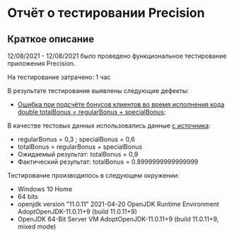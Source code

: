 # Отчёт о тестировании Precision

## Краткое описание

12/08/2021 - 12/08/2021 было проведено функциональное тестирование приложения Precision.

На тестирование затрачено: 1 час

В результате тестирования выявлены следующие дефекты:
* [Ошибка при подсчёте бонусов клиентов во время исполнения кода double totalBonus = regularBonus + specialBonus;](https://github.com/quechuloo/Java1.2task2hola/issues/1)


В качестве тестовых данных использовались данные [с источника](https://github.com/netology-code/javaqa-homeworks/tree/master/programming):
* regularBonus = 0,3 ; specialBonus = 0,6
* totalBonus = regularBonus + specialBonus
* Ожидаемый результат: totalBonus = 0,9
* Фактический результат: totalBonus = 0.8999999999999999

Тестирование производилось в следующем окружении:
* Windows 10 Home
* 64 bits
* openjdk version "11.0.11" 2021-04-20 OpenJDK Runtime Environment AdoptOpenJDK-11.0.11+9 (build 11.0.11+9) 
* OpenJDK 64-Bit Server VM AdoptOpenJDK-11.0.11+9 (build 11.0.11+9, mixed mode)
